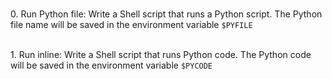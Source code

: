 <br>0. Run Python file:
	Write a Shell script that runs a Python script.
	The Python file name will be saved in the environment variable `$PYFILE`

<br>1. Run inline:
	Write a Shell script that runs Python code.
	The Python code will be saved in the environment variable `$PYCODE`
